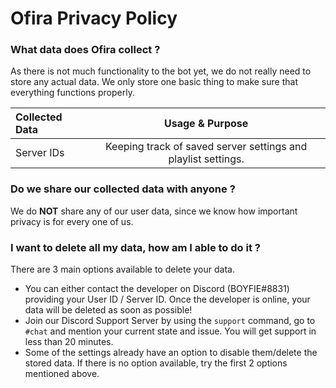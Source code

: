 # Ofira Privacy Policy

### What data does Ofira collect ?

As there is not much functionality to the bot yet, we do not really need to store any actual data.
We only store one basic thing to make sure that everything functions properly.

| Collected Data | Usage & Purpose |
| :------------- | :----------: |
| Server IDs | Keeping track of saved server settings and playlist settings. |

### Do we share our collected data with anyone ?

We do **NOT** share any of our user data, since we know how important privacy is for every one of us.

### I want to delete all my data, how am I able to do it ?

There are 3 main options available to delete your data.
- You can either contact the developer on Discord (BOYFIE#8831) providing your User ID / Server ID. Once the developer is online, your data will be deleted as soon as possible!
- Join our Discord Support Server by using the `support` command, go to `#chat` and mention your current state and issue. You will get support in less than 20 minutes.
- Some of the settings already have an option to disable them/delete the stored data. If there is no option available, try the first 2 options mentioned above.
